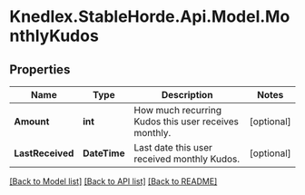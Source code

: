 # Knedlex.StableHorde.Api.Model.MonthlyKudos

## Properties

Name | Type | Description | Notes
------------ | ------------- | ------------- | -------------
**Amount** | **int** | How much recurring Kudos this user receives monthly. | [optional] 
**LastReceived** | **DateTime** | Last date this user received monthly Kudos. | [optional] 

[[Back to Model list]](../README.md#documentation-for-models) [[Back to API list]](../README.md#documentation-for-api-endpoints) [[Back to README]](../README.md)

